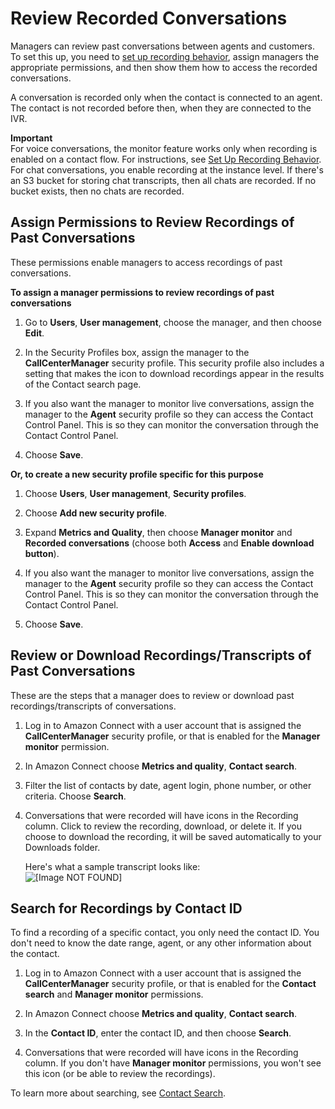 # Review Recorded Conversations<a name="recordings"></a>

Managers can review past conversations between agents and customers\. To set this up, you need to [set up recording behavior](set-up-recordings.md), assign managers the appropriate permissions, and then show them how to access the recorded conversations\. 

A conversation is recorded only when the contact is connected to an agent\. The contact is not recorded before then, when they are connected to the IVR\. 

**Important**  
For voice conversations, the monitor feature works only when recording is enabled on a contact flow\. For instructions, see [Set Up Recording Behavior](set-up-recordings.md)\.   
For chat conversations, you enable recording at the instance level\. If there's an S3 bucket for storing chat transcripts, then all chats are recorded\. If no bucket exists, then no chats are recorded\.

## Assign Permissions to Review Recordings of Past Conversations<a name="manager-recording"></a>

These permissions enable managers to access recordings of past conversations\. 

**To assign a manager permissions to review recordings of past conversations**

1. Go to **Users**, **User management**, choose the manager, and then choose **Edit**\.

1. In the Security Profiles box, assign the manager to the **CallCenterManager** security profile\. This security profile also includes a setting that makes the icon to download recordings appear in the results of the Contact search page\. 

1. If you also want the manager to monitor live conversations, assign the manager to the **Agent** security profile so they can access the Contact Control Panel\. This is so they can monitor the conversation through the Contact Control Panel\.

1. Choose **Save**\. 

**Or, to create a new security profile specific for this purpose**

1. Choose **Users**, **User management**, **Security profiles**\. 

1. Choose **Add new security profile**\. 

1. Expand **Metrics and Quality**, then choose **Manager monitor** and **Recorded conversations** \(choose both **Access** and **Enable download button**\)\. 

1. If you also want the manager to monitor live conversations, assign the manager to the **Agent** security profile so they can access the Contact Control Panel\. This is so they can monitor the conversation through the Contact Control Panel\.

1. Choose **Save**\. 

## Review or Download Recordings/Transcripts of Past Conversations<a name="w16aac40c11c11"></a>

These are the steps that a manager does to review or download past recordings/transcripts of conversations\.

1. Log in to Amazon Connect with a user account that is assigned the **CallCenterManager** security profile, or that is enabled for the **Manager monitor** permission\.

1. In Amazon Connect choose **Metrics and quality**, **Contact search**\. 

1. Filter the list of contacts by date, agent login, phone number, or other criteria\. Choose **Search**\.

1. Conversations that were recorded will have icons in the Recording column\. Click to review the recording, download, or delete it\. If you choose to download the recording, it will be saved automatically to your Downloads folder\. 

   Here's what a sample transcript looks like:  
![\[Image NOT FOUND\]](http://docs.aws.amazon.com/connect/latest/adminguide/images/sample-chat-transcript.png)

## Search for Recordings by Contact ID<a name="search-recordings"></a>

To find a recording of a specific contact, you only need the contact ID\. You don't need to know the date range, agent, or any other information about the contact\. 

1. Log in to Amazon Connect with a user account that is assigned the **CallCenterManager** security profile, or that is enabled for the **Contact search** and **Manager monitor** permissions\.

1. In Amazon Connect choose **Metrics and quality**, **Contact search**\. 

1. In the **Contact ID**, enter the contact ID, and then choose **Search**\.

1. Conversations that were recorded will have icons in the Recording column\. If you don't have **Manager monitor** permissions, you won't see this icon \(or be able to review the recordings\)\. 

To learn more about searching, see [Contact Search](contact-search.md)\.